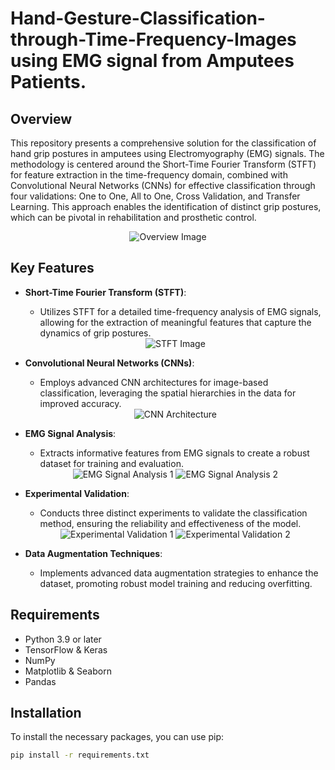 # Hand-Gesture-Classification-through-Time-Frequency-Images using EMG signal from Amputees Patients.

## Overview

This repository presents a comprehensive solution for the classification of hand grip postures in amputees using Electromyography (EMG) signals. The methodology is centered around the Short-Time Fourier Transform (STFT) for feature extraction in the time-frequency domain, combined with Convolutional Neural Networks (CNNs) for effective classification through four validations: One to One, All to One, Cross Validation, and Transfer Learning. This approach enables the identification of distinct grip postures, which can be pivotal in rehabilitation and prosthetic control.

<div align="center">
    <img src="https://github.com/user-attachments/assets/4be731dc-3cbb-41be-b495-b4220badeff6" alt="Overview Image" style="max-width: 60%; height: auto;">
</div>

## Key Features

- **Short-Time Fourier Transform (STFT)**: 
  - Utilizes STFT for a detailed time-frequency analysis of EMG signals, allowing for the extraction of meaningful features that capture the dynamics of grip postures.
  
  <div align="center">
      <img src="https://github.com/user-attachments/assets/03950ef4-d8f9-4ad7-806d-9cb3a6709a65" alt="STFT Image" style="max-width: 60%; height: auto;">
  </div>

- **Convolutional Neural Networks (CNNs)**: 
  - Employs advanced CNN architectures for image-based classification, leveraging the spatial hierarchies in the data for improved accuracy.

  <div align="center">
      <img src="https://github.com/user-attachments/assets/995f81d1-f6f8-45a2-b43b-2b7ce2a44b3a" alt="CNN Architecture" style="max-width: 60%; height: auto;">
  </div>

- **EMG Signal Analysis**: 
  - Extracts informative features from EMG signals to create a robust dataset for training and evaluation.

  <div align="center">
      <img src="https://github.com/user-attachments/assets/cc567ee3-def7-4291-995e-6059757207c0" alt="EMG Signal Analysis 1" style="max-width: 60%; height: auto;">
      <img src="https://github.com/user-attachments/assets/bf293d72-4e5d-48ff-9297-d280b3ee1729" alt="EMG Signal Analysis 2" style="max-width: 60%; height: auto;">
  </div>

- **Experimental Validation**: 
  - Conducts three distinct experiments to validate the classification method, ensuring the reliability and effectiveness of the model.

  <div align="center">
      <img src="https://github.com/user-attachments/assets/f0a990bc-5cfb-4536-90a0-5c51657ad3e7" alt="Experimental Validation 1" style="max-width: 60%; height: auto;">
      <img src="https://github.com/user-attachments/assets/3cdab35d-2731-4486-8934-4117fc3046d2" alt="Experimental Validation 2" style="max-width: 60%; height: auto;">
  </div>

- **Data Augmentation Techniques**: 
  - Implements advanced data augmentation strategies to enhance the dataset, promoting robust model training and reducing overfitting.

## Requirements

- Python 3.9 or later
- TensorFlow & Keras
- NumPy
- Matplotlib & Seaborn
- Pandas

## Installation

To install the necessary packages, you can use pip:

```bash
pip install -r requirements.txt

